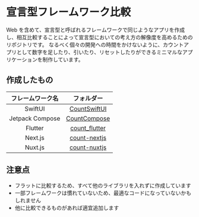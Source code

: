# 宣言型フレームワーク比較

Web を含めて、宣言型と呼ばれるフレームワークで同じようなアプリを作成し、相互比較することによって宣言型においての考え方の解像度を高めるためのリポジトリです。
なるべく個々の開発への時間をかけないように、カウントアプリとして数字を足したり、引いたり、リセットしたりができるミニマルなアプリケーションを制作しています。

## 作成したもの

| フレームワーク名 |           フォルダー           |
| :--------------: | :----------------------------: |
|     SwiftUI      |  [CountSwiftUI](CountSwiftUI)  |
| Jetpack Compose  |  [CountCompose](CountCompose)  |
|     Flutter      | [count_flutter](count_flutter) |
|     Next.js      |  [count-nextjs](count-nextjs)  |
|     Nuxt.js      |  [count-nuxtjs](count-nuxtjs)  |

## 注意点

- フラットに比較するため、すべて他のライブラリを入れずに作成しています
- 一部フレームワークは慣れていないため、最適なコードになっていないかもしれません
- 他に比較できるものがあれば適宜追加します
